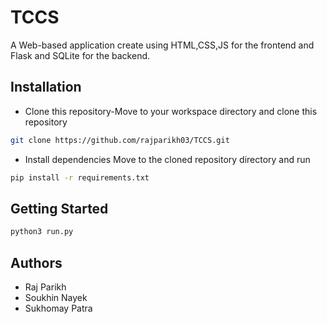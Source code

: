 
# TCCS

A Web-based application create using HTML,CSS,JS for the frontend and Flask and SQLite for the backend.




## Installation
- Clone this repository-Move to your workspace directory and clone this repository
```bash
git clone https://github.com/rajparikh03/TCCS.git
```
- Install dependencies
Move to the cloned repository directory and run
```bash
pip install -r requirements.txt
```

    
## Getting Started

```bash
python3 run.py
```

## Authors

- Raj Parikh
- Soukhin Nayek 
- Sukhomay Patra

